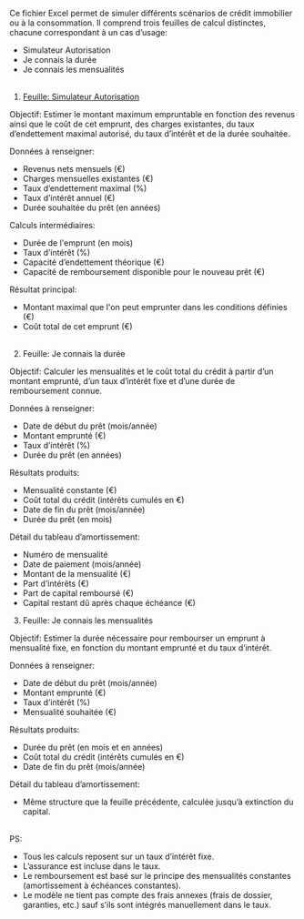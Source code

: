 Ce fichier Excel permet de simuler différents scénarios de crédit immobilier ou à la consommation. Il comprend trois feuilles de calcul distinctes, chacune correspondant à un cas d’usage:
- Simulateur Autorisation
- Je connais la durée
- Je connais les mensualités
<br><br>

1. <u>Feuille: Simulateur Autorisation</u>

Objectif: Estimer le montant maximum empruntable en fonction des revenus ainsi que le coût de cet emprunt, des charges existantes, du taux d’endettement maximal autorisé, du taux d’intérêt et de la durée souhaitée.

Données à renseigner:
- Revenus nets mensuels (€)
- Charges mensuelles existantes (€)
- Taux d’endettement maximal (%)
- Taux d’intérêt annuel (€)
- Durée souhaitée du prêt (en années)

Calculs intermédiaires:
- Durée de l'emprunt (en mois)
- Taux d’intérêt (%)
- Capacité d’endettement théorique (€)
- Capacité de remboursement disponible pour le nouveau prêt (€)

Résultat principal:
- Montant maximal que l'on peut emprunter dans les conditions définies (€)
- Coût total de cet emprunt (€)
<br><br>

2. Feuille: Je connais la durée

Objectif: Calculer les mensualités et le coût total du crédit à partir d’un montant emprunté, d’un taux d’intérêt fixe et d’une durée de remboursement connue.

Données à renseigner:
- Date de début du prêt (mois/année)
- Montant emprunté (€)
- Taux d’intérêt (%)
- Durée du prêt (en années)

Résultats produits:
- Mensualité constante (€)
- Coût total du crédit (intérêts cumulés en €)
- Date de fin du prêt (mois/année)
- Durée du prêt (en mois)

Détail du tableau d’amortissement:
- Numéro de mensualité
- Date de paiement (mois/année)
- Montant de la mensualité (€)
- Part d’intérêts (€)
- Part de capital remboursé (€)
- Capital restant dû après chaque échéance (€)

3. Feuille: Je connais les mensualités

Objectif: Estimer la durée nécessaire pour rembourser un emprunt à mensualité fixe, en fonction du montant emprunté et du taux d’intérêt.

Données à renseigner:
- Date de début du prêt (mois/année)
- Montant emprunté (€)
- Taux d’intérêt (%)
- Mensualité souhaitée (€)

Résultats produits:
- Durée du prêt (en mois et en années)
- Coût total du crédit (intérêts cumulés en €)
- Date de fin du prêt (mois/année)

Détail du tableau d’amortissement: 
- Même structure que la feuille précédente, calculée jusqu’à extinction du capital.
<br><br>

PS:
- Tous les calculs reposent sur un taux d’intérêt fixe.
- L’assurance est incluse dans le taux.
- Le remboursement est basé sur le principe des mensualités constantes (amortissement à échéances constantes).
- Le modèle ne tient pas compte des frais annexes (frais de dossier, garanties, etc.) sauf s’ils sont intégrés manuellement dans le taux.
